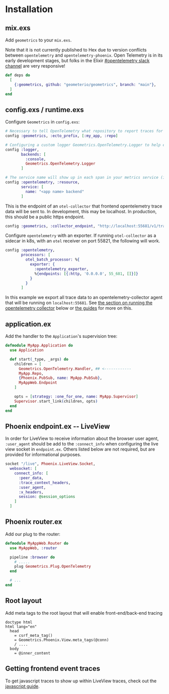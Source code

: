 # Installation

## mix.exs

Add `geometrics` to your `mix.exs`.

Note that it is not currently published to Hex due to version conflicts between `opentelemetry`
and `opentelemetry-phoenix`. Open Telemetry is in its early development stages, but folks in the
Elixir [#opentelemetry slack channel](https://elixir-lang.slack.com/archives/CA4CNK38B) are very responsive!

```elixir
def deps do
  [
    {:geometrics, github: "geometerio/geometrics", branch: "main"},
  ]
end
```

## config.exs / runtime.exs

Configure `Geometrics` in `config.exs`:

```elixir
# Necessary to tell OpenTelemetry what repository to report traces for
config :geometrics, :ecto_prefix, [:my_app, :repo]

# Configuring a custom logger Geometrics.OpenTelemetry.Logger to help export process crashes to OpenTelemetry, which aren't reported by default
config :logger,
       backends: [
         :console,
         Geometrics.OpenTelemetry.Logger
       ]

# The service name will show up in each span in your metrics service (i.e. Honeycomb)
config :opentelemetry, :resource,
       service: [
         name: "<app name> backend"
       ]
```

This is the endpoint of an `otel-collector` that frontend opentelemetry trace data will be sent to. In development, this may be localhost. In production,
this should be a public https endpoint.

```elixir
config :geometrics, :collector_endpoint, "http://localhost:55681/v1/trace"
```

Configure `opentelemetry` with an exporter. If running `otel-collector` as a sidecar
in k8s, with an `otel` receiver on port 55821, the following will work.

```elixir
config :opentelemetry,
       processors: [
         otel_batch_processor: %{
           exporter: {
             :opentelemetry_exporter,
             %{endpoints: [{:http, '0.0.0.0', 55_681, []}]}
           }
         }
       ]
```

In this example we export all trace data to an opentelemetry-collector agent that will be running on `localhost:55681`.
See [the section on running the opentelemetry collector](#running-the-opentelemetry-collector) below
or [the guides](https://geometerio.github.io/geometrics) for more on this.

## application.ex

Add the handler to the `Application`'s supervision tree:

```elixir
defmodule MyApp.Application do
  use Application

  def start(_type, _args) do
    children = [
      Geometrics.OpenTelemetry.Handler, ## <------------
      MyApp.Repo,
      {Phoenix.PubSub, name: MyApp.PubSub},
      MyAppWeb.Endpoint
    ]

    opts = [strategy: :one_for_one, name: MyApp.Supervisor]
    Supervisor.start_link(children, opts)
  end
end
```

## Phoenix endpoint.ex -- LiveView

In order for LiveView to receive information about the browser user agent, `:user_agent` should be
add to the `:connect_info` when configuring the live view socket in `endpoint.ex`. Others listed
below are not required, but are provided for informational purposes.

```elixir
socket "/live", Phoenix.LiveView.Socket,
  websocket: [
    connect_info: [
      :peer_data,
      :trace_context_headers,
      :user_agent,
      :x_headers,
      session: @session_options
    ]
  ]
```

## Phoenix router.ex

Add our plug to the router:

```elixir
defmodule MyAppWeb.Router do
  use MyAppWeb, :router

  pipeline :browser do
    # .....
    plug Geometrics.Plug.OpenTelemetry
  end

  # ...
end
```

## Root layout

Add meta tags to the root layout that will enable front-end/back-end tracing

```slim
doctype html
html lang="en"
  head
    = csrf_meta_tag()
    = Geometrics.Phoenix.View.meta_tags(@conn)
    / ....
  body
    = @inner_content
```

## Getting frontend event traces

To get javascript traces to show up within LiveView traces, check out the [javascript guide](javascript.html).
